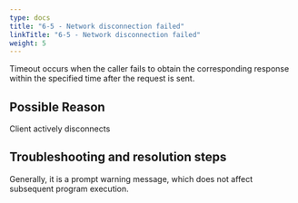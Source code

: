 ```yaml
---
type: docs
title: "6-5 - Network disconnection failed"
linkTitle: "6-5 - Network disconnection failed"
weight: 5
---
```

Timeout occurs when the caller fails to obtain the corresponding response within the specified time after the request is sent.

## Possible Reason

Client actively disconnects

## Troubleshooting and resolution steps

Generally, it is a prompt warning message, which does not affect subsequent program execution.

<p style="margin-top: 3rem;"> </p>